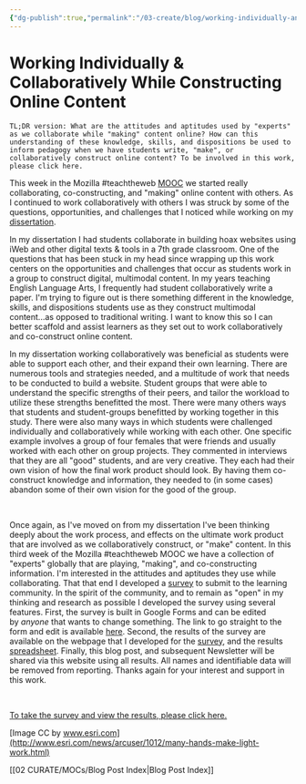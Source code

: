 ```yaml
---
{"dg-publish":true,"permalink":"/03-create/blog/working-individually-and-collaboratively-while-constructing-online-content/","title":"Working Individually & Collaboratively While Constructing Online Content","tags":["assessment","education","learning","online-content-construction","open-source","teachtheweb","technology"]}
---
```


# Working Individually & Collaboratively While Constructing Online Content

```
TL;DR version: What are the attitudes and aptitudes used by "experts" as we collaborate while "making" content online? How can this understanding of these knowledge, skills, and dispositions be used to inform pedagogy when we have students write, "make", or collaboratively construct online content? To be involved in this work, please click here.
```

This week in the Mozilla #teachtheweb [MOOC](http://hivenyc.org/teachtheweb/) we started really collaborating, co-constructing, and "making" online content with others. As I continued to work collaboratively with others I was struck by some of the questions, opportunities, and challenges that I noticed while working on my [dissertation](http://www.scribd.com/doc/107186776/Facilitating-Critical-Evaluation-Skills-through-Content-Creation-Empowering-Adolescents-as-Readers-and-Writers-of-Online-Information).

In my dissertation I had students collaborate in building hoax websites using iWeb and other digital texts & tools in a 7th grade classroom. One of the questions that has been stuck in my head since wrapping up this work centers on the opportunities and challenges that occur as students work in a group to construct digital, multimodal content. In my years teaching English Language Arts, I frequently had student collaboratively write a paper. I'm trying to figure out is there something different in the knowledge, skills, and dispositions students use as they construct multimodal content...as opposed to traditional writing. I want to know this so I can better scaffold and assist learners as they set out to work collaboratively and co-construct online content.

In my dissertation working collaboratively was beneficial as students were able to support each other, and their expand their own learning. There are numerous tools and strategies needed, and a multitude of work that needs to be conducted to build a website. Student groups that were able to understand the specific strengths of their peers, and tailor the workload to utilize these strengths benefitted the most. There were many others ways that students and student-groups benefitted by working together in this study. There were also many ways in which students were challenged individually and collaboratively while working with each other. One specific example involves a group of four females that were friends and usually worked with each other on group projects. They commented in interviews that they are all "good" students, and are very creative. They each had their own vision of how the final work product should look. By having them co-construct knowledge and information, they needed to (in some cases) abandon some of their own vision for the good of the group.

 

Once again, as I've moved on from my dissertation I've been thinking deeply about the work process, and effects on the ultimate work product that are involved as we collaboratively construct, or "make" content. In this third week of the Mozilla #teachtheweb MOOC we have a collection of "experts" globally that are playing, "making", and co-constructing information. I'm interested in the attitudes and aptitudes they use while collaborating. That that end I developed a [survey](https://sites.google.com/site/wiobyrne/working-individually-collaboratively) to submit to the learning community. In the spirit of the community, and to remain as "open" in my thinking and research as possible I developed the survey using several features. First, the survey is built in Google Forms and can be edited by _anyone_ that wants to change something. The link to go straight to the form and edit is available [here](https://docs.google.com/forms/d/1xR9aJeMqXaO83NBrLNxVfqfpB-SSvGhJiaQK-Uhodts/edit). Second, the results of the survey are available on the webpage that I developed for the [survey](https://sites.google.com/site/wiobyrne/working-individually-collaboratively), and the results [spreadsheet](https://docs.google.com/spreadsheet/ccc?key=0AvSIJN0cY2IhdE9BYkl0QzRLeDBaQkVwa1N1bENQT3c#gid=0). Finally, this blog post, and subsequent Newsletter will be shared via this website using all results. All names and identifiable data will be removed from reporting. Thanks again for your interest and support in this work.

 

[To take the survey and view the results, please click here.](https://sites.google.com/site/wiobyrne/working-individually-collaboratively)

[Image CC by www.esri.com](http://www.esri.com/news/arcuser/1012/many-hands-make-light-work.html)

[[02 CURATE/MOCs/Blog Post Index\|Blog Post Index]]